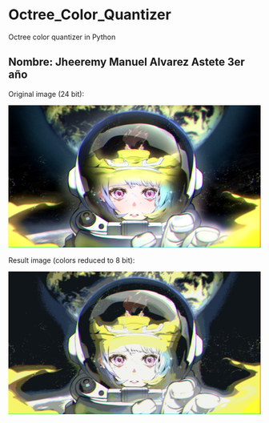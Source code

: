 # Octree_Color_Quantizer

Octree color quantizer in Python

Nombre: Jheeremy Manuel Alvarez Astete  3er año
------------

Original image (24 bit):

![Original image (24 bit)](https://github.com/Estructuras-de-Datos-Avanzadas/laboratorio-04-JhenMa/blob/main/cyber.png)

Result image (colors reduced to 8 bit):

![Result image (colors reduced to 8 bit)](https://github.com/Estructuras-de-Datos-Avanzadas/laboratorio-04-JhenMa/blob/main/cyber_out.png)
